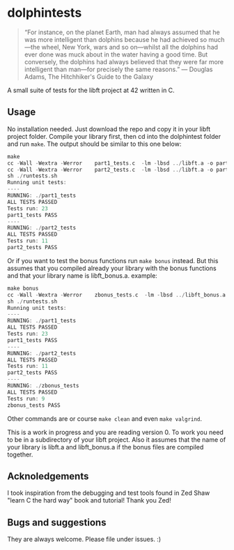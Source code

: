 # dolphintests

> “For instance, on the planet Earth, man had always assumed that he was more intelligent than dolphins because he had achieved so much—the wheel, New York, wars and so on—whilst all the dolphins had ever done was muck about in the water having a good time. But conversely, the dolphins had always believed that they were far more intelligent than man—for precisely the same reasons.” ― Douglas Adams, The Hitchhiker's Guide to the Galaxy 

A small suite of tests for the libft project at 42 written in C.

## Usage
No installation needed. 
Just download the repo and copy it in your libft project folder. Compile your library first, 
then cd into the dolphintest folder and run `make`. The output should be similar to this one below:

```c
make      
cc -Wall -Wextra -Werror    part1_tests.c  -lm -lbsd ../libft.a -o part1_tests
cc -Wall -Wextra -Werror    part2_tests.c  -lm -lbsd ../libft.a -o part2_tests
sh ./runtests.sh
Running unit tests:
----
RUNNING: ./part1_tests
ALL TESTS PASSED
Tests run: 23
part1_tests PASS
----
RUNNING: ./part2_tests
ALL TESTS PASSED
Tests run: 11
part2_tests PASS
```
Or if you want to test the bonus functions run `make bonus` instead. But this assumes that you compiled already 
your library with the bonus functions and that your library name is libft_bonus.a.
example:
```c
make bonus
cc -Wall -Wextra -Werror    zbonus_tests.c  -lm -lbsd ../libft_bonus.a -o zbonus_tests
sh ./runtests.sh
Running unit tests:
----
RUNNING: ./part1_tests
ALL TESTS PASSED
Tests run: 23
part1_tests PASS
----
RUNNING: ./part2_tests
ALL TESTS PASSED
Tests run: 11
part2_tests PASS
----
RUNNING: ./zbonus_tests
ALL TESTS PASSED
Tests run: 9
zbonus_tests PASS
```

Other commands are or course `make clean` and even `make valgrind`. 

This is a work in progress and you are reading version 0. 
To work you need to be in a subdirectory of your libft project.
Also it assumes that the name of your library is libft.a and libft_bonus.a if the bonus files are compiled together.

## Acknoledgements
I took inspiration from the debugging and test tools found in Zed Shaw "learn C the hard way" book and tutorial! Thank you Zed!

## Bugs and suggestions
They are always welcome. Please file under issues. :)

